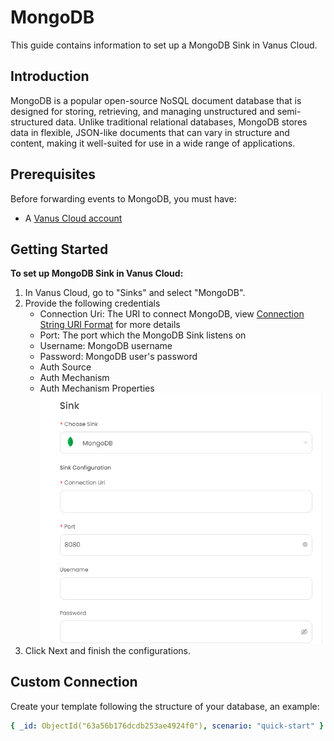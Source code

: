 # MongoDB

This guide contains information to set up a MongoDB Sink in Vanus Cloud.

## Introduction

MongoDB is a popular open-source NoSQL document database that is designed for storing, retrieving, and managing unstructured and semi-structured data. Unlike traditional relational databases, MongoDB stores data in flexible, JSON-like documents that can vary in structure and content, making it well-suited for use in a wide range of applications.

## Prerequisites

Before forwarding events to MongoDB, you must have:

- A [Vanus Cloud account](https://cloud.vanus.ai)

## Getting Started

**To set up MongoDB Sink in Vanus Cloud:**

1. In Vanus Cloud, go to "Sinks" and select "MongoDB".
2. Provide the following credentials
   - Connection Uri: The URI to connect MongoDB, view [Connection String URI Format](https://www.mongodb.com/docs/manual/reference/connection-string/) for more details
   - Port: The port which the MongoDB Sink listens on
   - Username: MongoDB username
   - Password: MongoDB user's password
   - Auth Source
   - Auth Mechanism
   - Auth Mechanism Properties
     ![](images/mongodb.png)
3. Click Next and finish the configurations.

## Custom Connection

Create your template following the structure of your database, an example:

```yaml
{ _id: ObjectId("63a56b176dcdb253ae4924f0"), scenario: "quick-start" }
```
